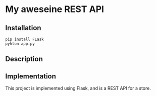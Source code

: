# My aweseine REST API

## Installation

```
pip install FLask
pyhton app.py
```

## Description


## Implementation

This project is implemented using Flask, and is a REST API for a store.
